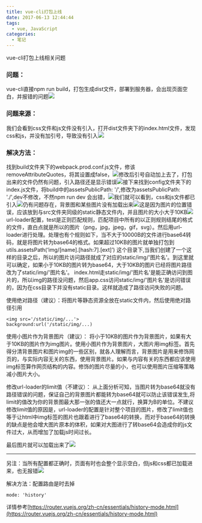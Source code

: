 ```yaml
---
title: vue-cli打包上线
date: 2017-06-13 12:44:44
tags:
  - vue, JavaScript
categories: 
  - 笔记
---
```

vue-cli打包上线相关问题

<!-- more -->

### 问题：
 vue-cli直接npm run build，打包生成dist文件，部署到服务器，会出现页面空白，并报错的问题![](http://i.imgur.com/0YY2TIp.png)

### 问题来源：
我们会看到css文件和js文件没有引入，打开dist文件夹下的index.html文件，发现css和js，并没有加引号，导致没有引入![](http://i.imgur.com/cN9M4Ti.png)

### 解决方法：
找到build文件夹下的webpack.prod.conf.js文件，修该removeAttributeQuotes，将其设置成false，![](http://i.imgur.com/i4fP7MI.png)修改后引号自动加上去了，打包出来的文件仍然有问题，引入路径还是显示错误![](http://i.imgur.com/R6vmUKG.png)接下来找到config文件夹下的index.js文件，将build中的assetsPublicPath: '/',修改为assetsPublicPath: './',dev不修改，不然npm run dev 会出错，![](http://i.imgur.com/3hOnGWf.png)我们就可以看到，css和js文件都已引入![](http://i.imgur.com/5p13qEt.png)仍有问题存在，背景图和某些图片没有加载出来![](http://i.imgur.com/FBXXPY9.png)这是因为图片的位置错误，应该放到与src文件夹同级的static静态文件内，并且图片的大小大于10KB![](http://i.imgur.com/9VywE52.png)url-loader配置，test是正则匹配规则，匹配项目中所有的以正则规则结尾的格式的文件，直白点就是所以的图片（png，jpg，jpeg，gif，svg）。然后用url-loader进行处理。处理也有个规则如下，当不大于10000B的文件进行base64转码，就是将图片转为base64的格式。如果超过10KB的图片就单独打包到utils.assetsPath(‘img/[name].[hash:7].[ext]’) 这个目录下,当我们创建了一个这样的目录之后，所以的图片访问路径就成了对应的static/img/'图片名'。到这里就可以确定，如果小于10KB的图片转为base64，大于10KB的图片已经将图片路径改为了static/img/'图片名'。
index.html走static/img/'图片名'是能正确访问到图片的，所以img的路径没问题，然后app.css访问static/img/'图片名'是访问错误的，因为在css目录下并没有static目录。这样就造成了路径访问失败的问题。

使用绝对路径（建议）：将图片等静态资源全放在static文件内，然后使用绝对路径引用

	<img src='/static/img/...'>
	background:url('/static/img/...)

使用小图片作为背景图片（建议）：
将小于10KB的图片作为背景图片，如果有大于10KB的图片作为img图片。使用小图片作为背景图片，大图片用img标签。首先得分清背景图片和图片img的一些区别，就各人理解而言，背景图片是用来修饰网页的，与实际内容无关的东西，使用背景图片。如果与内容有关的东西都应该使用img标签算作网页结构的内容。修饰的图片尽量的小，也可以使用图片压缩等策略减小图片大小。

修改url-loader的limit值（不建议）：
从上面分析可知，当图片转为base64就没有路径错误的问题，保证自己的背景图片都能转为base64就可以防止该错误发生,将limit的值改为你的背景图最大那一张的值还大一点就行，换算为B的单位。不建议修改limit值的原因是，url-loader的配置是针对整个项目的图片，修改了limit值也等于让html中img标签的图片也跟着进行了base64的转换，而对于base64的转换的缺点是他会增大图片原本的体积，如果对大图进行了转base64会造成你的js文件过大，从而增加了加载js时间过长。

最后图片就可以加载出来了![](http://i.imgur.com/BpVu00W.png)


***
另注：当所有配置都正确时，页面有时也会整个显示空白，但js和css都已加载进来，也无报错![](http://i.imgur.com/Z5U1hqa.png)

解决方法：配置路由是时去掉

	mode: 'history'
详情参考[https://router.vuejs.org/zh-cn/essentials/history-mode.html](https://router.vuejs.org/zh-cn/essentials/history-mode.html)
